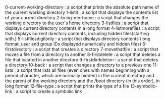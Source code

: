 0-current-working-directory 
: a script that prints the absolute path name of the current working directory
1-listit
: a script that displays the contents list of your current directory
2-bring-me-home
: a script that changes the working directory to the user's home directory
3-listfiles
: a script that displays current directory contents in a long format
4-listmorefiles
: a script that displays current directory contents, including hidden files(starting with.)
5-listfilesdigitonly
: a script that displays directory contents (long format, user and group IDs displayed numerically and hidden files)
6-firstdirectory
: a script that creates a directory
7-movethatfile
: a script that moves a file from a directory to another
8-firstdelete
: a script that deletes a file that located in another directory
9-firstdirdeletion
: a script that deletes a directory
10-back
: a script that changes a directory to a previous one
11-lists
: a script that lists all files (even ones with names beginning with a period character, which are normally hidden) in the current directory and the parent of the working directory and the /boot directory (in this order), in long format
12-file-type
: a script that prints the type of a file
13-symbolic-link 
: a script to create a symbolic link

